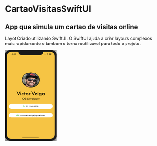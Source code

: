 # CartaoVisitasSwiftUI
## App que simula um cartao de visitas online
Layot Criado utilizando SwiftUI.
O SwiftUI ajuda a criar layouts complexos mais rapidamente e tambem o torna reutilizavel para todo o projeto.

<img src="Image1.png" height="300" width="170" /> 

